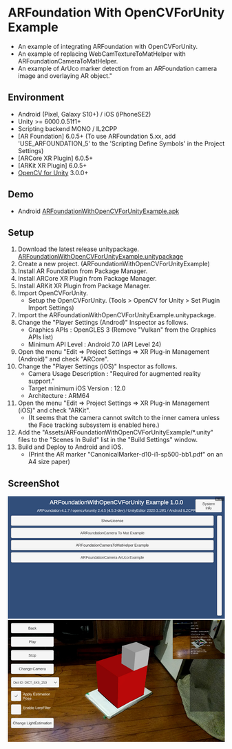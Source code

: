 # ARFoundation With OpenCVForUnity Example
- An example of integrating ARFoundation with OpenCVForUnity.
- An example of replacing WebCamTextureToMatHelper with ARFoundationCameraToMatHelper.
- An example of ArUco marker detection from an ARFoundation camera image and overlaying AR object."


## Environment
- Android (Pixel, Galaxy S10+) / iOS (iPhoneSE2)
- Unity >= 6000.0.51f1+
- Scripting backend MONO / IL2CPP
- [AR Foundation] 6.0.5+ (To use ARFoundation 5.xx, add 'USE_ARFOUNDATION_5' to the 'Scripting Define Symbols' in the Project Settings)
- [ARCore XR Plugin] 6.0.5+
- [ARKit XR Plugin] 6.0.5+
- [OpenCV for Unity](https://assetstore.unity.com/packages/tools/integration/opencv-for-unity-21088?aid=1011l4ehR) 3.0.0+


## Demo
- Android [ARFoundationWithOpenCVForUnityExample.apk](https://github.com/EnoxSoftware/ARFoundationWithOpenCVForUnityExample/releases)


## Setup
1. Download the latest release unitypackage. [ARFoundationWithOpenCVForUnityExample.unitypackage](https://github.com/EnoxSoftware/ARFoundationWithOpenCVForUnityExample/releases)
1. Create a new project. (ARFoundationWithOpenCVForUnityExample)
1. Install AR Foundation from Package Manager.
1. Install ARCore XR Plugin from Package Manager.
1. Install ARKit XR Plugin from Package Manager.
1. Import OpenCVForUnity.
    * Setup the OpenCVForUnity. (Tools > OpenCV for Unity > Set Plugin Import Settings)
1. Import the ARFoundationWithOpenCVForUnityExample.unitypackage.
1. Change the "Player Settings (Androd)" Inspector as follows.
    * Graphics APIs : OpenGLES 3 (Remove "Vulkan" from the Graphics APIs list)
    * Minimum API Level : Android 7.0 (API Level 24)
1. Open the menu "Edit => Project Settings => XR Plug-in Management (Android)" and check "ARCore".
1. Change the "Player Settings (iOS)" Inspector as follows.
    * Camera Usage Description : "Required for augmented reality support."
    * Target minimum iOS Version : 12.0
    * Architecture : ARM64
1. Open the menu "Edit => Project Settings => XR Plug-in Management (iOS)" and check "ARKit".
    * (It seems that the camera cannot switch to the inner camera unless the Face tracking subsystem is enabled here.)
1. Add the "Assets/ARFoundationWithOpenCVForUnityExample/*.unity" files to the "Scenes In Build" list in the "Build Settings" window.
1. Build and Deploy to Android and iOS.
    *  (Print the AR marker "CanonicalMarker-d10-i1-sp500-bb1.pdf" on an A4 size paper)  


## ScreenShot
![screenshot01.jpg](screenshot01.jpg) 
![screenshot02.jpg](screenshot02.jpg) 
